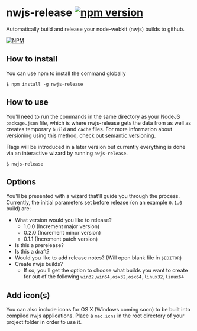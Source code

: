 # nwjs-release [![npm version](https://badge.fury.io/js/nwjs-release.svg)](http://badge.fury.io/js/nwjs-release)

Automatically build and release your node-webkit (nwjs) builds to github.

[![NPM](https://nodei.co/npm/nwjs-release.png?downloads=true&downloadRank=true&stars=true)](https://nodei.co/npm/nwjs-release/)

## How to install
You can use npm to install the command globally

```console
$ npm install -g nwjs-release
```

## How to use
You'll need to run the commands in the same directory as your NodeJS `package.json` file, which is where nwjs-release gets the data from as well as creates temporary `build` and `cache` files. For more information about versioning using this method, check out [semantic versioning](http://semver.org).

Flags will be introduced in a later version but currently everything is done via an interactive wizard by running `nwjs-release`.

```console
$ nwjs-release
```

## Options
You'll be presented with a wizard that'll guide you through the process. Currently, the initial parameters set before release (on an example `0.1.0` build) are:

* What version would you like to release?
    * 1.0.0 (Increment major version)
    * 0.2.0 (Increment minor version)
    * 0.1.1 (Increment patch version)
* Is this a prerelease?
* Is this a draft?
* Would you like to add release notes? (Will open blank file in `$EDITOR`)
* Create nwjs builds?
    * If so, you'll get the option to choose what builds you want to create for out of the following `win32,win64,osx32,osx64,linux32,linux64`

## Add icon(s)
You can also include icons for OS X (Windows coming soon) to be built into compiled nwjs applications. Place a `mac.icns` in the root directory of your project folder in order to use it.
